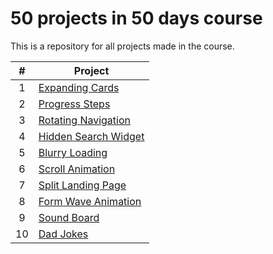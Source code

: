 # 50 projects in 50 days course

This is a repository for all projects made in the course.

| #   | Project                   |
| :-: |---------------------------|
| 1   | [Expanding Cards](https://github.com/DeivissonLisboa/50-projects-in-50-days/tree/main/expanding-cards) |
| 2   | [Progress Steps](https://github.com/DeivissonLisboa/50-projects-in-50-days/tree/main/progress-steps) |
| 3   | [Rotating Navigation](https://github.com/DeivissonLisboa/50-projects-in-50-days/tree/main/rotating-navigation) |
| 4   | [Hidden Search Widget](https://github.com/DeivissonLisboa/50-projects-in-50-days/tree/main/hidden-search-widget) |
| 5   | [Blurry Loading](https://github.com/DeivissonLisboa/50-projects-in-50-days/tree/main/burry-loading) |
| 6   | [Scroll Animation](https://github.com/DeivissonLisboa/50-projects-in-50-days/tree/main/scroll-animation) |
| 7   | [Split Landing Page](https://github.com/DeivissonLisboa/50-projects-in-50-days/tree/main/split-landing-page) |
| 8   | [Form Wave Animation](https://github.com/DeivissonLisboa/50-projects-in-50-days/tree/main/form-wave-animation) |
| 9   | [Sound Board](https://github.com/DeivissonLisboa/50-projects-in-50-days/tree/main/sound-board) |
| 10  | [Dad Jokes](https://github.com/DeivissonLisboa/50-projects-in-50-days/tree/main/dad-jokes) |

